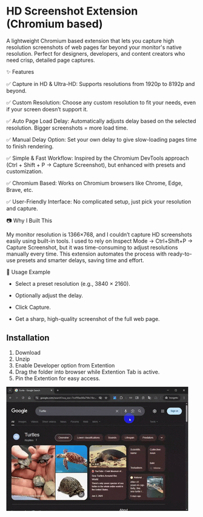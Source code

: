 
# HD Screenshot Extension (Chromium based)

A lightweight Chromium based extension that lets you capture high resolution screenshots of web pages far beyond your monitor's native resolution. Perfect for designers, developers, and content creators who need crisp, detailed page captures.

✨ Features

✅ Capture in HD & Ultra-HD: Supports resolutions from 1920p to 8192p and beyond.

✅ Custom Resolution: Choose any custom resolution to fit your needs, even if your screen doesn’t support it.

✅ Auto Page Load Delay: Automatically adjusts delay based on the selected resolution. Bigger screenshots = more load time.

✅ Manual Delay Option: Set your own delay to give slow-loading pages time to finish rendering.

✅ Simple & Fast Workflow: Inspired by the Chromium DevTools approach (Ctrl + Shift + P → Capture Screenshot), but enhanced with presets and customization.

✅ Chromium Based: Works on Chromium browsers like Chrome, Edge, Brave, etc.

✅ User-Friendly Interface: No complicated setup, just pick your resolution and capture.

📷 Why I Built This

My monitor resolution is 1366×768, and I couldn’t capture HD screenshots easily using built-in tools. I used to rely on Inspect Mode → Ctrl+Shift+P → Capture Screenshot, but it was time-consuming to adjust resolutions manually every time.
This extension automates the process with ready-to-use presets and smarter delays, saving time and effort.

🔧 Usage Example

- Select a preset resolution (e.g., 3840 × 2160).

- Optionally adjust the delay.

- Click Capture.

- Get a sharp, high-quality screenshot of the full web page.



## Installation

1. Download
2. Unzip
3. Enable Developer option from Extention
4. Drag the folder into browser while Extention Tab is active.
5. Pin the Extention for easy access.


![image alt](https://github.com/apimasud/CustomSS/blob/main/Demo.gif?raw=true)
